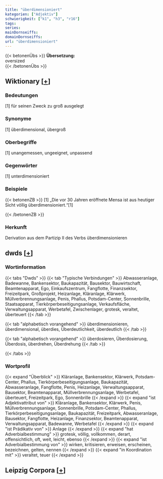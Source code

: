 ```yaml
---
title: "überdimensioniert"
kategorien: ["Adjektiv"]
schwierigkeit: ["k1", "h3", "r16"]
tags:
series:
mainDornseiffs:
domainDornseiffs:
url: "überdimensioniert"
---
```


{{< betonenÜbs >}}
**Übersetzung:**  
oversized  
{{< /betonenÜbs >}}

## Wiktionary [[+](https://de.wiktionary.org/wiki/überdimensioniert)]

### Bedeutungen
[1] für seinen Zweck zu groß ausgelegt  

### Synonyme
[1] überdimensional, übergroß  

### Oberbegriffe
[1] unangemessen, ungeeignet, unpassend  

### Gegenwörter
[1] unterdimensioniert  

### Beispiele
{{< betonenZB >}}
[1] „Die vor 30 Jahren eröffnete Mensa ist aus heutiger Sicht völlig überdimensioniert.“[1]  

{{< /betonenZB >}}
### Herkunft
Derivation aus dem Partizip II des Verbs überdimensionieren  



## dwds [[+](https://www.dwds.de/wb/überdimensioniert)]

### Wortinformation
{{< tabs "Dwds" >}}
{{< tab "Typische Verbindungen" >}}
Abwasseranlage, Badewanne, Bankensektor, Baukapazität, Bausektor, Bauwirtschaft, Beamtenapparat, Ego, Einkaufszentrum, Fangflotte, Finanzsektor, Freizeitpark, Großprojekt, Heizanlage, Kläranlage, Klärwerk, Müllverbrennungsanlage, Penis, Phallus, Potsdam-Center, Sonnenbrille, Staatsapparat, Tierkörperbeseitigungsanlage, Verkaufsfläche, Verwaltungsapparat, Werbetafel, Zwischenlager, grotesk, veraltet, überteuert
{{< /tab >}}

{{< tab "alphabetisch vorangehend" >}}
überdimensionieren, überdimensional, überdies, Überdeutlichkeit, überdeutlich
{{< /tab >}}

{{< tab "alphabetisch vorangehend" >}}
überdosieren, Überdosierung, Überdosis, überdrehen, Überdrehung
{{< /tab >}}

{{< /tabs >}}

### Wortprofil
{{< expand "Überblick" >}} Kläranlage, Bankensektor, Klärwerk, Potsdam-Center, Phallus, Tierkörperbeseitigungsanlage, Baukapazität, Abwasseranlage, Fangflotte, Penis, Heizanlage, Verwaltungsapparat, Bausektor, Beamtenapparat, Müllverbrennungsanlage, Werbetafel, überteuert, Freizeitpark, Ego, Sonnenbrille {{< /expand >}}
{{< expand "ist Adjektivattribut von" >}} Kläranlage, Bankensektor, Klärwerk, Penis, Müllverbrennungsanlage, Sonnenbrille, Potsdam-Center, Phallus, Tierkörperbeseitigungsanlage, Baukapazität, Freizeitpark, Abwasseranlage, Bausektor, Fangflotte, Heizanlage, Finanzsektor, Beamtenapparat, Verwaltungsapparat, Badewanne, Werbetafel {{< /expand >}}
{{< expand "ist Prädikativ von" >}} Anlage {{< /expand >}}
{{< expand "hat Adverbialbestimmung" >}} grotesk, völlig, vollkommen, derart, offensichtlich, oft, weit, leicht, ebenso {{< /expand >}}
{{< expand "ist Adverbialbestimmung von" >}} wirken, kritisieren, erweisen, erscheinen, bezeichnen, gelten, nennen {{< /expand >}}
{{< expand "in Koordination mit" >}} veraltet, teuer {{< /expand >}}

## Leipzig Corpora [[+](https://corpora.uni-leipzig.de/en/res?word=überdimensioniert&corpusId=deu_newscrawl-public_2018)]


